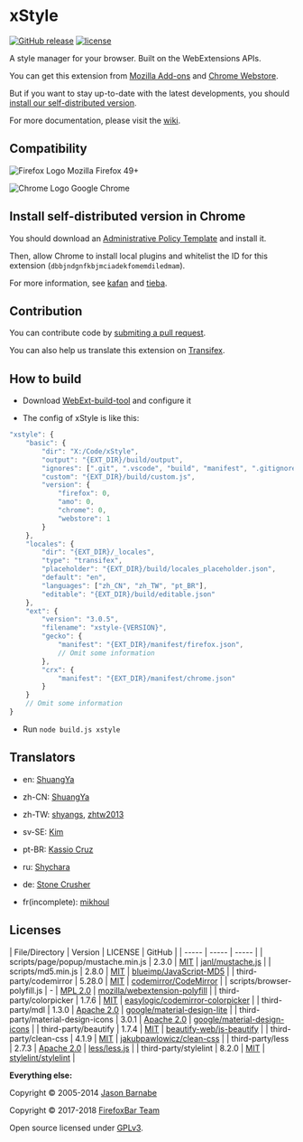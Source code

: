 # xStyle

[![GitHub release](https://img.shields.io/github/release/FirefoxBar/xStyle.svg)](https://github.com/FirefoxBar/xStyle/releases)
[![license](https://img.shields.io/github/license/FirefoxBar/xStyle.svg)](https://github.com/FirefoxBar/xStyle/blob/master/COPYING)

A style manager for your browser. Built on the WebExtensions APIs.

You can get this extension from [Mozilla Add-ons](https://addons.mozilla.org/firefox/addon/xstyle/) and [Chrome Webstore](https://chrome.google.com/webstore/detail/xstyle/hncgkmhphmncjohllpoleelnibpmccpj).

But if you want to stay up-to-date with the latest developments, you should [install our self-distributed version](https://github.com/FirefoxBar/xStyle/releases).

For more documentation, please visit the [wiki](https://github.com/FirefoxBar/xStyle/wiki).

## Compatibility

![Firefox Logo](https://cdnjs.cloudflare.com/ajax/libs/browser-logos/42.8.0/firefox/firefox_16x16.png) Mozilla Firefox 49+

![Chrome Logo](https://cdnjs.cloudflare.com/ajax/libs/browser-logos/42.8.0/chrome/chrome_16x16.png) Google Chrome

## Install self-distributed version in Chrome

You should download an [Administrative Policy Template](http://www.chromium.org/administrators/policy-templates) and install it.

Then, allow Chrome to install local plugins and whitelist the ID for this extension (`dbbjndgnfkbjmciadekfomemdiledmam`).

For more information, see [kafan](http://bbs.kafan.cn/thread-1689765-1-1.html) and [tieba](http://tieba.baidu.com/p/3091171066).

## Contribution

You can contribute code by [submiting a pull request](https://github.com/FirefoxBar/xStyle/compare).

You can also help us translate this extension on [Transifex](https://www.transifex.com/sytec/xstyle/).

## How to build

* Download [WebExt-build-tool](https://github.com/FirefoxBar/WebExt-build-tool) and configure it

* The config of xStyle is like this:

```javascript
"xstyle": {
	"basic": {
		"dir": "X:/Code/xStyle",
		"output": "{EXT_DIR}/build/output",
		"ignores": [".git", ".vscode", "build", "manifest", ".gitignore", "README.md", "LICENSE", "manifest.json", "manifest_t.json"],
		"custom": "{EXT_DIR}/build/custom.js",
		"version": {
			"firefox": 0,
			"amo": 0,
			"chrome": 0,
			"webstore": 1
		}
	},
	"locales": {
		"dir": "{EXT_DIR}/_locales",
		"type": "transifex",
		"placeholder": "{EXT_DIR}/build/locales_placeholder.json",
		"default": "en",
		"languages": ["zh_CN", "zh_TW", "pt_BR"],
		"editable": "{EXT_DIR}/build/editable.json"
	},
	"ext": {
		"version": "3.0.5",
		"filename": "xstyle-{VERSION}",
		"gecko": {
			"manifest": "{EXT_DIR}/manifest/firefox.json",
			// Omit some information
		},
		"crx": {
			"manifest": "{EXT_DIR}/manifest/chrome.json"
		}
	}
	// Omit some information
}
```

* Run `node build.js xstyle`

## Translators

* en: [ShuangYa](https://github.com/sylingd)

* zh-CN: [ShuangYa](https://github.com/sylingd)

* zh-TW: [shyangs](https://github.com/shyangs), [zhtw2013](https://github.com/zhtw2013)

* sv-SE: [Kim](https://github.com/JumpySWE "JumpySWE")

* pt-BR: [Kassio Cruz](https://www.transifex.com/user/profile/kassiocs/)

* ru: [Shychara](https://github.com/vanja-san "Shychara")

* de: [Stone Crusher](https://github.com/stonecrusher "Stone Crusher")

* fr(incomplete): [mikhoul](https://github.com/mikhoul "mikhoul")

## Licenses

| File/Directory | Version | LICENSE | GitHub |
| ----- | ----- | ----- |
| scripts/page/popup/mustache.min.js | 2.3.0 | [MIT](https://github.com/janl/mustache.js/blob/master/LICENSE) | [janl/mustache.js](https://github.com/janl/mustache.js) |
| scripts/md5.min.js | 2.8.0 | [MIT](https://github.com/blueimp/JavaScript-MD5/blob/master/LICENSE.txt) | [blueimp/JavaScript-MD5](https://github.com/blueimp/JavaScript-MD5) |
| third-party/codemirror | 5.28.0 | [MIT](third-party/codemirror/LICENSE) | [codemirror/CodeMirror](https://github.com/codemirror/CodeMirror) |
| scripts/browser-polyfill.js | - | [MPL 2.0](http://mozilla.org/MPL/2.0/) | [mozilla/webextension-polyfill](https://github.com/mozilla/webextension-polyfill) |
| third-party/colorpicker | 1.7.6 | [MIT](https://github.com/easylogic/codemirror-colorpicker/blob/master/LICENSE) | [easylogic/codemirror-colorpicker](https://github.com/easylogic/codemirror-colorpicker) |
| third-party/mdl | 1.3.0 | [Apache 2.0](https://github.com/google/material-design-lite/blob/mdl-1.x/LICENSE) | [google/material-design-lite](https://github.com/google/material-design-lite) |
| third-party/material-design-icons | 3.0.1 | [Apache 2.0](https://github.com/google/material-design-icons/blob/master/LICENSE) | [google/material-design-icons](https://github.com/google/material-design-icons) |
| third-party/beautify | 1.7.4 | [MIT](https://github.com/beautify-web/js-beautify/blob/master/LICENSE) | [beautify-web/js-beautify](https://github.com/beautify-web/js-beautify) |
| third-party/clean-css | 4.1.9 | [MIT](https://github.com/jakubpawlowicz/clean-css/blob/master/LICENSE) | [jakubpawlowicz/clean-css](https://github.com/jakubpawlowicz/clean-css) |
| third-party/less | 2.7.3 | [Apache 2.0](https://github.com/less/less.js/blob/3.x/LICENSE) | [less/less.js](https://github.com/less/less.js) |
| third-party/stylelint | 8.2.0 | [MIT](https://github.com/stylelint/stylelint/blob/master/LICENSE) | [stylelint/stylelint](https://github.com/stylelint/stylelint) |

**Everything else:**

Copyright © 2005-2014 [Jason Barnabe](https://github.com/JasonBarnabe)

Copyright © 2017-2018 [FirefoxBar Team](http://team.firefoxcn.net)

Open source licensed under [GPLv3](COPYING).
